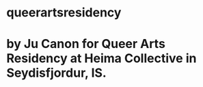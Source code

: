 # queerartsresidency
# by Ju Canon for Queer Arts Residency at Heima Collective in Seydisfjordur, IS. 
